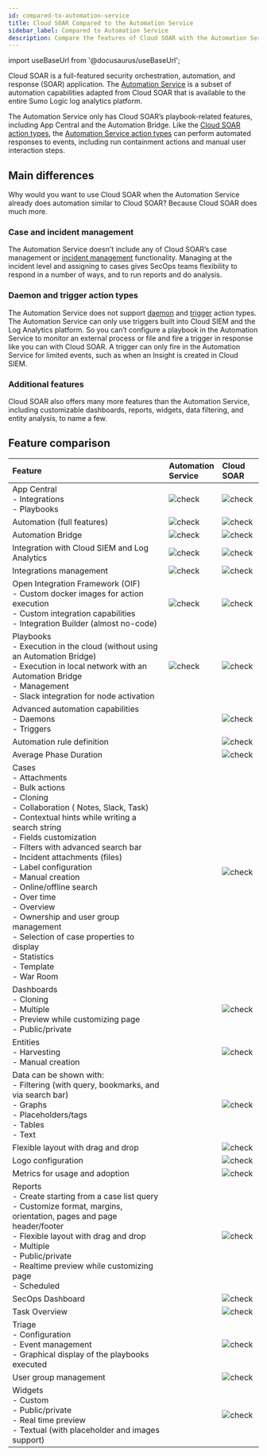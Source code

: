 ```yaml
---
id: compared-to-automation-service
title: Cloud SOAR Compared to the Automation Service
sidebar_label: Compared to Automation Service
description: Compare the features of Cloud SOAR with the Automation Service.
---
```


import useBaseUrl from '@docusaurus/useBaseUrl';

Cloud SOAR is a full-featured security orchestration, automation, and response (SOAR) application. The [Automation Service](/docs/platform-services/automation-service/about-automation-service/) is a subset of automation capabilities adapted from Cloud SOAR that is available to the entire Sumo Logic log analytics platform. 

The Automation Service only has Cloud SOAR’s playbook-related features, including App Central and the Automation Bridge. Like the [Cloud SOAR action types](/docs/cloud-soar/automation/#action), the [Automation Service action types](/docs/platform-services/automation-service/automation-service-playbooks/#add-an-action-node-to-a-playbook) can perform automated responses to events, including run containment actions and manual user interaction steps. 

## Main differences

Why would you want to use Cloud SOAR when the Automation Service already does automation similar to Cloud SOAR? Because Cloud SOAR does much more.

### Case and incident management

The Automation Service doesn't include any of Cloud SOAR’s case management or [incident management](/docs/cloud-soar/incidents-triage) functionality. Managing at the incident level and assigning to cases gives SecOps teams flexibility to respond in a number of ways, and to run reports and do analysis.

### Daemon and trigger action types

The Automation Service does not support [daemon](/docs/cloud-soar/cloud-soar-integration-framework/#daemon-action-definitions) and [trigger](/docs/cloud-soar/cloud-soar-integration-framework/#trigger-action-definitions) action types. The Automation Service can only use triggers built into Cloud SIEM and the Log Analytics platform. So you can’t configure a playbook in the Automation Service to monitor an external process or file and fire a trigger in response like you can with Cloud SOAR. A trigger can only fire in the Automation Service for limited events, such as when an Insight is created in Cloud SIEM.

### Additional features

Cloud SOAR also offers many more features than the Automation Service, including customizable dashboards, reports, widgets, data filtering, and entity analysis, to name a few.

## Feature comparison

| Feature | Automation<br/>Service | Cloud SOAR |
| :-- | :-- | :-- |
| App Central <br/>- Integrations <br/>- Playbooks | ![check](/img/reuse/check.png) | ![check](/img/reuse/check.png) |
| Automation (full features) | ![check](/img/reuse/check.png) | ![check](/img/reuse/check.png) | 
|  Automation Bridge | ![check](/img/reuse/check.png) | ![check](/img/reuse/check.png) | 
| Integration with Cloud SIEM and Log Analytics | ![check](/img/reuse/check.png) | ![check](/img/reuse/check.png) |
| Integrations management | ![check](/img/reuse/check.png) | ![check](/img/reuse/check.png) |
| Open Integration Framework (OIF)<br/>- Custom docker images for action execution<br/>- Custom integration capabilities<br/>- Integration Builder (almost no-code) | ![check](/img/reuse/check.png) | ![check](/img/reuse/check.png) |
| Playbooks<br/>- Execution in the cloud (without using an Automation Bridge)<br/>- Execution in local network with an Automation Bridge<br/>- Management<br/>- Slack integration for node activation | ![check](/img/reuse/check.png) | ![check](/img/reuse/check.png) |
| Advanced automation capabilities <br/>- Daemons <br/>- Triggers | | ![check](/img/reuse/check.png) |
| Automation rule definition |  |  ![check](/img/reuse/check.png) | 
| Average Phase Duration |  | ![check](/img/reuse/check.png) | 
| Cases <br/>- Attachments<br/>- Bulk actions<br/>- Cloning<br/>- Collaboration ( Notes, Slack, Task)<br/>- Contextual hints while writing a search string<br/>- Fields customization<br/>- Filters with advanced search bar<br/>- Incident attachments (files)<br/>- Label configuration<br/>- Manual creation<br/>- Online/offline search<br/>- Over time<br/>- Overview<br/>- Ownership and user group management<br/>- Selection of case properties to display<br/>- Statistics<br/>- Template<br/>- War Room | | ![check](/img/reuse/check.png) |
| Dashboards <br/>- Cloning<br/>- Multiple<br/>- Preview while customizing page<br/>- Public/private | | ![check](/img/reuse/check.png) |
| Entities<br/>- Harvesting<br/>- Manual creation | | ![check](/img/reuse/check.png) |
| Data can be shown with:<br/>- Filtering (with query, bookmarks, and via search bar)<br/>- Graphs<br/>- Placeholders/tags <br/>- Tables<br/>- Text | | ![check](/img/reuse/check.png) |
| Flexible layout with drag and drop | | ![check](/img/reuse/check.png) |
| Logo configuration | | ![check](/img/reuse/check.png) |
| Metrics for usage and adoption | | ![check](/img/reuse/check.png) |
| Reports<br/>- Create starting from a case list query<br/>- Customize format, margins, orientation, pages and page header/footer<br/>- Flexible layout with drag and drop<br/>- Multiple<br/>- Public/private<br/>- Realtime preview while customizing page<br/>- Scheduled | | ![check](/img/reuse/check.png) |
| SecOps Dashboard | | ![check](/img/reuse/check.png) |
| Task Overview | | ![check](/img/reuse/check.png) |
| Triage <br/>- Configuration<br/>- Event management<br/>- Graphical display of the playbooks executed | | ![check](/img/reuse/check.png) |
| User group management | | ![check](/img/reuse/check.png) |
| Widgets<br/>- Custom<br/>- Public/private<br/>- Real time preview<br/>- Textual (with placeholder and images support) | | ![check](/img/reuse/check.png) |





